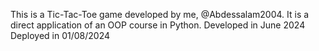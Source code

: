 This is a Tic-Tac-Toe game developed by me, @Abdessalam2004.
It is a direct application of an OOP course in Python.
Developed in June 2024
Deployed in 01/08/2024
